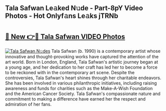 ## Tala Safwan Le𝚊ked N𝚞de - Part-8pY Video Photos - Hot Onlyf𝚊ns Le𝚊ks jTRNb

# <h2><a href="http://ab26636.deff.icu/?id=Tala+Safwan">🔗 New 👉🔴 Tala Safwan VIDEO Photos</a></h2>

[![Tala Safwan N𝚞des](https://i.imgur.com/rIISA9y.gif)](http://ab26636.deff.icu/?id=Tala+Safwan)
Tala Safwan (b. 1990) is a contemporary artist whose innovative and thought-provoking works have captured the attention of the art world. Born in London, England, Tala Safwan's artistic journey began at a young age, and her dedication to her craft has led her to become a force to be reckoned with in the contemporary art scene. Despite the controversies, Tala Safwan's heart shines through her charitable endeavors. She has been involved in various philanthropic initiatives, including raising awareness and funds for charities such as the Make-A-Wish Foundation and the American Cancer Society. Tala Safwan's compassionate nature and commitment to making a difference have earned her the respect and admiration of her fans.
